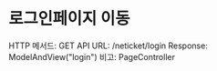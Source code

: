 # 로그인페이지 이동

HTTP 메서드: GET
API URL: /neticket/login
Response: ModelAndView("login")
비고: PageController